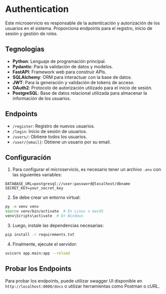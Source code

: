 # Authentication

Este microservicio es responsable de la autenticación y autorización de los usuarios en el sistema. Proporciona endpoints para el registro, inicio de sesión y gestión de roles.

## Tegnologías

- **Python**: Lenguaje de programación principal.
- **Pydantic**: Para la validación de datos y modelos.
- **FastAPI**: Framework web para construir APIs.
- **SQLAlchemy**: ORM para interactuar con la base de datos.
- **JWT**: Para la generación y validación de tokens de acceso.
- **OAuth2**: Protocolo de autorización utilizado para el inicio de sesión.
- **PostgreSQL**: Base de datos relacional utilizada para almacenar la información de los usuarios.

## Endpoints

- `/register`: Registro de nuevos usuarios.
- `/login`: Inicio de sesión de usuarios.
- `/users/`: Obtiene todos los usuarios.
- `/user/{email}`: Obtiene un usuario por su email.

## Configuración

1. Para configurar el microservicio, es necesario tener un archivo `.env` con las siguientes variables:

```env
DATABASE_URL=postgresql://user:password@localhost/dbname
SECRET_KEY=your_secret_key
```

2. Se debe crear un entorno virtual:

```bash
py -m venv venv
source venv/bin/activate  # En Linux o macOS
venv\Scripts\activate  # En Windows
```

3. Luego, instale las dependencias necesarias:

```bash
pip install -r requirements.txt
```

4. Finalmente, ejecute el servidor:

```bash
uvicorn app.main:app --reload
```

## Probar los Endpoints

Para probar los endpoints, puede utilizar swagger UI disponible en `http://localhost:8000/docs` o utilizar herramientas como Postman o cURL.
